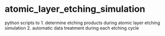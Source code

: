 # atomic_layer_etching_simulation
python scripts to 1. determine etching products during atomic layer etching simulation
                  2. automatic data treatment during each etching cycle
